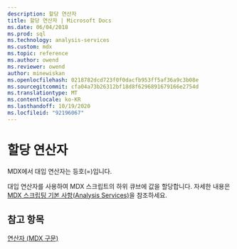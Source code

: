```yaml
---
description: 할당 연산자
title: 할당 연산자 | Microsoft Docs
ms.date: 06/04/2018
ms.prod: sql
ms.technology: analysis-services
ms.custom: mdx
ms.topic: reference
ms.author: owend
ms.reviewer: owend
author: minewiskan
ms.openlocfilehash: 0218782dcd723f0f0dacfb953ff5af36a9c3b08e
ms.sourcegitcommit: cfa04a73b26312bf18d8f6296891679166e2754d
ms.translationtype: MT
ms.contentlocale: ko-KR
ms.lasthandoff: 10/19/2020
ms.locfileid: "92196067"
---
```

# <a name="assignment-operators"></a>할당 연산자


  MDX에서 대입 연산자는 등호(=)입니다.  
  
 대입 연산자를 사용하여 MDX 스크립트의 하위 큐브에 값을 할당합니다. 자세한 내용은 [MDX 스크립팅 기본 사항&#40;Analysis Services&#41;](/analysis-services/multidimensional-models/mdx/mdx-scripting-fundamentals-analysis-services)을 참조하세요.  
  
## <a name="see-also"></a>참고 항목  
 [연산자 &#40;MDX 구문&#41;](../mdx/operators-mdx-syntax.md)  
  
